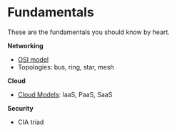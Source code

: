 # Fundamentals

These are the fundamentals you should know by heart.

**Networking**
- [OSI model](Concepts/Networks/OSI%20model.md)
- Topologies: bus, ring, star, mesh

**Cloud**
- [Cloud Models](Concepts/Cloud/Cloud%20models.md): IaaS, PaaS, SaaS

**Security**
- CIA triad